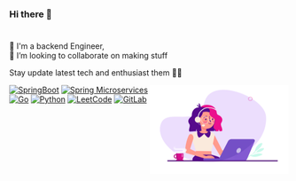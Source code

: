 ### Hi there 👋
#
🔭 I'm a backend Engineer,  
👯 I’m looking to collaborate on making stuff


Stay update latest tech and enthusiast them 🚴‍♂️  

<img align="right" alt="GIF" src="https://github.com/idamsufiana/idamsufiana/blob/main/coderGirl.gif?raw=true" width="250" height="160" />

<!--
**idamsufiana/idamsufiana** is a ✨ _special_ ✨ repository because its `README.md` (this file) appears on your GitHub profile.

Here are some ideas to get you started:

- 🔭 I’m currently working on ...
- 🌱 I’m currently learning ...
- 👯 I’m looking to collaborate on ...
- 🤔 I’m looking for help with ...
- 💬 Ask me about ...
- 📫 How to reach me: ...
- 😄 Pronouns: ...
- ⚡ Fun fact: ...
-->
[![SpringBoot](https://img.shields.io/badge/-Springboot-black?style=flat&logo=spring&link=https://github.com/idamsufiana)](https://github.com/idamsufiana) 
[![Spring Microservices](https://img.shields.io/badge/-Spring_Microservices-g?style=flat&logo=spring&logoColor=white&link=https://github.com/idamsufiana)](https://github.com/idamsufiana) 
[![Go](https://img.shields.io/badge/--00ADD8?logo=go&logoColor=ffffff)](https://golang.org/)
[![Python](https://img.shields.io/badge/-Python-black?style=flat&logo=python&link=https://github.com/idamsufiana)](https://github.com/idamsufiana) 
[![LeetCode](https://img.shields.io/badge/-LeetCode-02569B?style=flat&logo=leetCode&link=https://github.com/idamsufiana)](https://github.com/idamsufiana)
[![GitLab](https://img.shields.io/badge/-GitLab-181717?style=flat&logo=gitlab&link=https://github.com/idamsufiana)](https://gitlab.com/idamsufiana)

 



